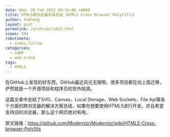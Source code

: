 ```yaml
---
date: Wed, 29 Feb 2012 03:33:06 +0000
title: HTML5跨浏览器实现总结（HTML5 Cross Browser Polyfills）
author: tomheng
layout: post
permalink: /archives/1422.html
views: 594
robotsmeta:
  - index,follow
categories:
  - LAMP
  - web-trend
tags:
  - HTML5
---
```

在GitHub上发现的好东西，GitHub最近风光无限啊，很多项目都在向上面迁移，俨然就是一个开源项目和程序员的世外桃源。

这篇文章中总结了SVG、Canvas、Local Storage、Web Sockets、File Api等各个方面的跨浏览器的解决方案总结，如果你想要使用HTML5进行开发，并且希望支持旧的浏览器，那么这个网页绝对有用。

原文链接：<https://github.com/Modernizr/Modernizr/wiki/HTML5-Cross-browser-Polyfills>

&nbsp;
